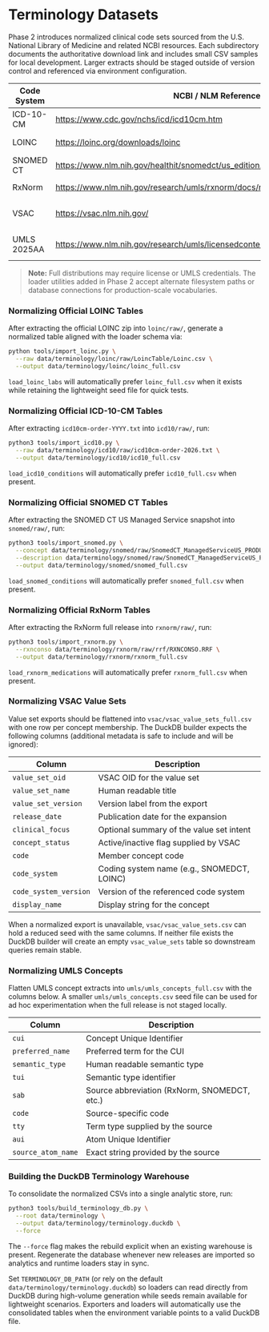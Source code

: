# Terminology Datasets

Phase 2 introduces normalized clinical code sets sourced from the U.S. National Library of Medicine and related NCBI resources. Each subdirectory documents the authoritative download link and includes small CSV samples for local development. Larger extracts should be staged outside of version control and referenced via environment configuration.

| Code System | NCBI / NLM Reference | Local Layout |
|-------------|----------------------|--------------|
| ICD-10-CM   | https://www.cdc.gov/nchs/icd/icd10cm.htm | `icd10/icd10_conditions.csv` (seed) / `icd10/raw/` (official) |
| LOINC       | https://loinc.org/downloads/loinc | `loinc/loinc_labs.csv` (seed) / `loinc/raw/` (official) |
| SNOMED CT   | https://www.nlm.nih.gov/healthit/snomedct/us_edition.html | `snomed/snomed_conditions.csv` (seed) / `snomed/raw/` (official) |
| RxNorm      | https://www.nlm.nih.gov/research/umls/rxnorm/docs/rxnormfiles.html | `rxnorm/rxnorm_medications.csv` (seed) / `rxnorm/raw/` (official) |
| VSAC        | https://vsac.nlm.nih.gov/ | `vsac/vsac_value_sets.csv` (optional seed) / `vsac/raw/` (official value set releases) |
| UMLS 2025AA | https://www.nlm.nih.gov/research/umls/licensedcontent/umlsknowledgesources.html | `umls/umls_concepts.csv` (optional seed) / `umls/raw/` (full UMLS release) |

> **Note:** Full distributions may require license or UMLS credentials. The loader utilities added in Phase 2 accept alternate filesystem paths or database connections for production-scale vocabularies.

### Normalizing Official LOINC Tables

After extracting the official LOINC zip into `loinc/raw/`, generate a normalized table aligned with the loader schema via:

```bash
python tools/import_loinc.py \
  --raw data/terminology/loinc/raw/LoincTable/Loinc.csv \
  --output data/terminology/loinc/loinc_full.csv
```

`load_loinc_labs` will automatically prefer `loinc_full.csv` when it exists while retaining the lightweight seed file for quick tests.

### Normalizing Official ICD-10-CM Tables

After extracting `icd10cm-order-YYYY.txt` into `icd10/raw/`, run:

```bash
python3 tools/import_icd10.py \
  --raw data/terminology/icd10/raw/icd10cm-order-2026.txt \
  --output data/terminology/icd10/icd10_full.csv
```

`load_icd10_conditions` will automatically prefer `icd10_full.csv` when present.

### Normalizing Official SNOMED CT Tables

After extracting the SNOMED CT US Managed Service snapshot into `snomed/raw/`, run:

```bash
python3 tools/import_snomed.py \
  --concept data/terminology/snomed/raw/SnomedCT_ManagedServiceUS_PRODUCTION_US1000124_20250901T120000Z/Snapshot/Terminology/sct2_Concept_Snapshot_US1000124_20250901.txt \
  --description data/terminology/snomed/raw/SnomedCT_ManagedServiceUS_PRODUCTION_US1000124_20250901T120000Z/Snapshot/Terminology/sct2_Description_Snapshot-en_US1000124_20250901.txt \
  --output data/terminology/snomed/snomed_full.csv
```

`load_snomed_conditions` will automatically prefer `snomed_full.csv` when present.

### Normalizing Official RxNorm Tables

After extracting the RxNorm full release into `rxnorm/raw/`, run:

```bash
python3 tools/import_rxnorm.py \
  --rxnconso data/terminology/rxnorm/raw/rrf/RXNCONSO.RRF \
  --output data/terminology/rxnorm/rxnorm_full.csv
```

`load_rxnorm_medications` will automatically prefer `rxnorm_full.csv` when present.

### Normalizing VSAC Value Sets

Value set exports should be flattened into `vsac/vsac_value_sets_full.csv` with one row per concept membership. The DuckDB builder expects the following columns (additional metadata is safe to include and will be ignored):

| Column | Description |
|--------|-------------|
| `value_set_oid` | VSAC OID for the value set |
| `value_set_name` | Human readable title |
| `value_set_version` | Version label from the export |
| `release_date` | Publication date for the expansion |
| `clinical_focus` | Optional summary of the value set intent |
| `concept_status` | Active/inactive flag supplied by VSAC |
| `code` | Member concept code |
| `code_system` | Coding system name (e.g., SNOMEDCT, LOINC) |
| `code_system_version` | Version of the referenced code system |
| `display_name` | Display string for the concept |

When a normalized export is unavailable, `vsac/vsac_value_sets.csv` can hold a reduced seed with the same columns. If neither file exists the DuckDB builder will create an empty `vsac_value_sets` table so downstream queries remain stable.

### Normalizing UMLS Concepts

Flatten UMLS concept extracts into `umls/umls_concepts_full.csv` with the columns below. A smaller `umls/umls_concepts.csv` seed file can be used for ad hoc experimentation when the full release is not staged locally.

| Column | Description |
|--------|-------------|
| `cui` | Concept Unique Identifier |
| `preferred_name` | Preferred term for the CUI |
| `semantic_type` | Human readable semantic type |
| `tui` | Semantic type identifier |
| `sab` | Source abbreviation (RxNorm, SNOMEDCT, etc.) |
| `code` | Source-specific code |
| `tty` | Term type supplied by the source |
| `aui` | Atom Unique Identifier |
| `source_atom_name` | Exact string provided by the source |

### Building the DuckDB Terminology Warehouse

To consolidate the normalized CSVs into a single analytic store, run:

```bash
python3 tools/build_terminology_db.py \
  --root data/terminology \
  --output data/terminology/terminology.duckdb \
  --force
```

The `--force` flag makes the rebuild explicit when an existing warehouse is present. Regenerate the database whenever new releases are imported so analytics and runtime loaders stay in sync.

Set `TERMINOLOGY_DB_PATH` (or rely on the default `data/terminology/terminology.duckdb`) so loaders can read directly from DuckDB during high-volume generation while seeds remain available for lightweight scenarios. Exporters and loaders will automatically use the consolidated tables when the environment variable points to a valid DuckDB file.
